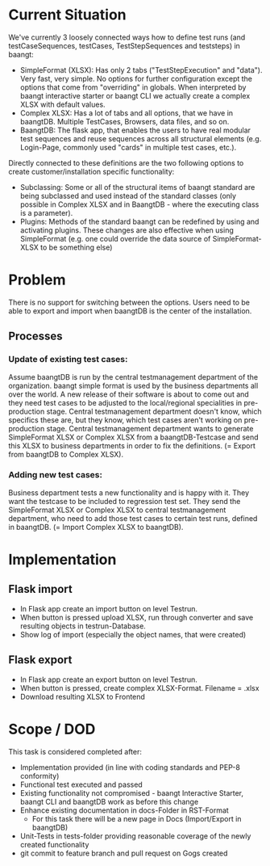 # Current Situation

We've currently 3 loosely connected ways how to define test runs (and testCaseSequences, testCases, TestStepSequences 
and teststeps) in baangt:

* SimpleFormat (XLSX): Has only 2 tabs ("TestStepExecution" and "data"). Very fast, very simple. No options for further
configuration except the options that come from "overriding" in globals. When interpreted by baangt interactive starter
or baangt CLI we actually create a complex XLSX with default values.
* Complex XLSX: Has a lot of tabs and all options, that we have in baangtDB. Multiple TestCases, Browsers, data files, 
and so on.
* BaangtDB: The flask app, that enables the users to have real modular test sequences and reuse sequences across all 
structural elements (e.g. Login-Page, commonly used "cards" in multiple test cases, etc.).

Directly connected to these definitions are the two following options to create customer/installation specific 
functionality:
* Subclassing: Some or all of the structural items of baangt standard are being subclassed and used instead of the standard
classes (only possible in Complex XLSX and in BaangtDB - where the executing class is a parameter).
* Plugins: Methods of the standard baangt can be redefined by using and activating plugins. These changes are also 
effective when using SimpleFormat (e.g. one could override the data source of SimpleFormat-XLSX to be something else)

# Problem

There is no support for switching between the options. Users need to be able to export and import when baangtDB is the
center of the installation.

## Processes

### Update of existing test cases:
Assume baangtDB is run by the central testmanagement department of the organization. baangt simple format is used by the business
departments all over the world. A new release of their software is about to come out and they need test cases to be 
adjusted to the local/regional specialities in pre-production stage. Central testmanagement department doesn't know, which specifics these are, 
but they know, which test cases aren't working on pre-production stage. Central testmanagement department wants to
generate SimpleFormat XLSX or Complex XLSX from a baangtDB-Testcase and send this XLSX to business departments in order to fix the 
definitions. (= Export from baangtDB to Complex XLSX).

### Adding new test cases:
Business department tests a new functionality and is happy with it. They want the testcase to be included to regression
test set. They send the SimpleFormat XLSX or Complex XLSX to central testmanagement department, who need to add those
test cases to certain test runs, defined in baangtDB. (= Import Complex XLSX to baangtDB).

# Implementation

## Flask import
* In Flask app create an import button on level Testrun. 
* When button is pressed upload XLSX, run through converter and save resulting objects in 
testrun-Database. 
* Show log of import (especially the object names, that were created)

## Flask export
* In Flask app create an export button on level Testrun.
* When button is pressed, create complex XLSX-Format. Filename = <Testrun-name><timestamp>.xlsx
* Download resulting XLSX to Frontend

# Scope / DOD
This task is considered completed after:
* Implementation provided (in line with coding standards and PEP-8 conformity)
* Functional test executed and passed
* Existing functionality not compromised - baangt Interactive Starter, baangt CLI and baangtDB work as before this change
* Enhance existing documentation in docs-Folder in RST-Format
    * For this task there will be a new page in Docs (Import/Export in baangtDB)
* Unit-Tests in tests-folder providing reasonable coverage of the newly created functionality
* git commit to feature branch and pull request on Gogs created